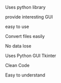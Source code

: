 Uses python library

provide interesting GUI

easy to use

Convert files easily

No data lose

Uses Python GUI Tkinter

Clean Code

Easy to understand 
